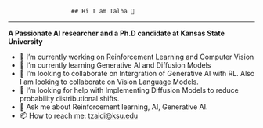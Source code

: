                       ## Hi I am Talha 👋
---------------------------------------------------------------------------
**A Passionate AI researcher and a Ph.D candidate at Kansas State University**

- 🔭 I’m currently working on Reinforcement Learning and Computer Vision 
- 🌱 I’m currently learning Generative AI and Diffusion Models
- 👯 I’m looking to collaborate on Intergration of Generative AI with RL. Also I am looking to collaborate on Vision Language Models. 
- 🤔 I’m looking for help with Implementing Diffusion Models to reduce probability distributional shifts.
- 💬 Ask me about Reinforcement learning, AI, Generative AI.
- 📫 How to reach me: tzaidi@ksu.edu


